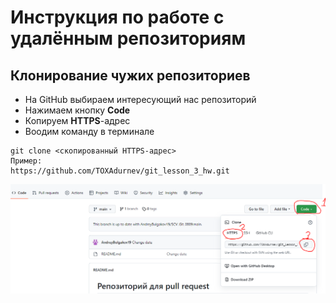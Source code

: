 # Инструкция по работе с удалённым репозиториям

## Клонирование чужих репозиториев 
* На GitHub выбираем интересующий нас репозиторий 
* Нажимаем кнопку **Code**
* Копируем **HTTPS**-адрес
* Воодим команду в терминале 
```
git clone <скопированный HTTPS-адрес>
Пример:
https://github.com/TOXAdurnev/git_lesson_3_hw.git
```
![clone](images\clone.PNG)